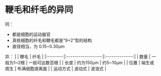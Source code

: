 # 鞭毛和纤毛的异同

同：
- 都是细胞的运动器官
- 真核细胞的纤毛和鞭毛都是“9+2”型的结构
- 直径相当，为 0.15~0.30μm

异：
|          |        鞭毛        |      纤毛      |
|:--------:|:------------------:|:--------------:|
|   数量   |    一般为1~2根     | 一般可达数百根 |
|   长度   |     约为150μm      |    约5~10μm    |
|   位置   |     端生或周生     | 布满细胞游离面 |
| 运动方式 |       波动式       |     波浪式     |
